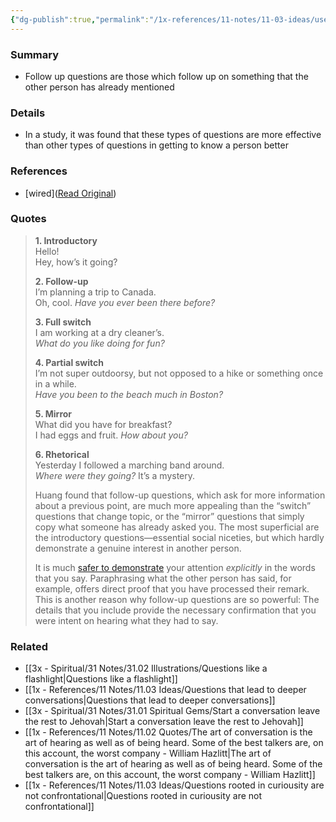 ```yaml
---
{"dg-publish":true,"permalink":"/1x-references/11-notes/11-03-ideas/use-follow-up-questions-to-keep-a-conversation-going/","title":"Use follow up questions to keep a conversation going","created":"2024-07-23T19:21:35.038+03:00","updated":"2024-07-23T19:26:13.288+03:00"}
---
```



### Summary
- Follow up questions are those which follow up on something that the other person has already mentioned

### Details
- In a study, it was found that these types of questions are more effective than other types of questions in getting to know a person better

### References
- [wired]([Read Original](https://www.wired.com/story/the-science-of-having-a-great-conversation-research-social-connection/?category=fascinating_stories&position=4&scheduled_corpus_item_id=73458899-9c01-4b9f-871f-1acc17eecdef&sponsored=0&url=https%3A%2F%2Fwww.wired.com%2Fstory%2Fthe-science-of-having-a-great-conversation-research-social-connection%2F))

### Quotes
> **1\. Introductory**  
> Hello!  
> Hey, how’s it going?
> 
> **2\. Follow-up**  
> I’m planning a trip to Canada.  
> Oh, cool. _Have you ever been there before?_
> 
> **3\. Full switch**  
> I am working at a dry cleaner’s.  
> _What do you like doing for fun?_
> 
> **4\. Partial switch**  
> I’m not super outdoorsy, but not opposed to a hike or something once in a while.  
> _Have you been to the beach much in Boston?_
> 
> **5\. Mirror**  
> What did you have for breakfast?  
> I had eggs and fruit. _How about you?_
> 
> **6\. Rhetorical**  
> Yesterday I followed a marching band around.  
> _Where were they going?_ It’s a mystery.
> 
> Huang found that follow-up questions, which ask for more information about a previous point, are much more appealing than the “switch” questions that change topic, or the “mirror” questions that simply copy what someone has already asked you. The most superficial are the introductory questions—essential social niceties, but which hardly demonstrate a genuine interest in another person.
> 
>  It is much [safer to demonstrate](https://pubmed.ncbi.nlm.nih.gov/35841883/) your attention _explicitly_ in the words that you say. Paraphrasing what the other person has said, for example, offers direct proof that you have processed their remark. This is another reason why follow-up questions are so powerful: The details that you include provide the necessary confirmation that you were intent on hearing what they had to say.

### Related
- [[3x - Spiritual/31 Notes/31.02 Illustrations/Questions like a flashlight\|Questions like a flashlight]]
- [[1x - References/11 Notes/11.03 Ideas/Questions that lead to deeper conversations\|Questions that lead to deeper conversations]]
- [[3x - Spiritual/31 Notes/31.01 Spiritual Gems/Start a conversation leave the rest to Jehovah\|Start a conversation leave the rest to Jehovah]]
- [[1x - References/11 Notes/11.02 Quotes/The art of conversation is the art of hearing as well as of being heard. Some of the best talkers are, on this account, the worst company - William Hazlitt\|The art of conversation is the art of hearing as well as of being heard. Some of the best talkers are, on this account, the worst company - William Hazlitt]]
- [[1x - References/11 Notes/11.03 Ideas/Questions rooted in curiousity are not confrontational\|Questions rooted in curiousity are not confrontational]]
